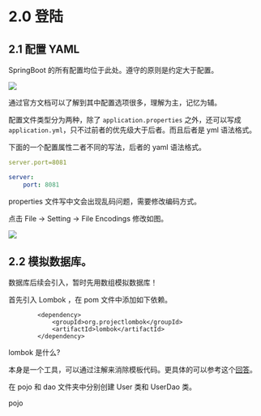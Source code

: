 # 2.0 登陆

## 2.1 配置 YAML

SpringBoot 的所有配置均位于此处。遵守的原则是约定大于配置。

![](https://gitee.com/weijiew/pic/raw/master/img/20201113170902.png)

通过官方文档可以了解到其中配置选项很多，理解为主，记忆为辅。

配置文件类型分为两种，除了 `application.properties` 之外，还可以写成 `application.yml`，只不过前者的优先级大于后者。而且后者是 yml 语法格式。

下面的一个配置属性二者不同的写法，后者的 yaml 语法格式。

```yaml
server.port=8081

server:
    port: 8081
```

properties 文件写中文会出现乱码问题，需要修改编码方式。

点击 File -> Setting -> File Encodings 修改如图。 

![](https://gitee.com/weijiew/pic/raw/master/img/20201113172754.png)

## 2.2 模拟数据库。

数据库后续会引入，暂时先用数组模拟数据库！

首先引入 Lombok ，在 pom 文件中添加如下依赖。

```
        <dependency>
            <groupId>org.projectlombok</groupId>
            <artifactId>lombok</artifactId>
        </dependency>
```

lombok 是什么?

本身是一个工具，可以通过注解来消除模板代码。更具体的可以参考这个[回答](https://www.zhihu.com/question/42348457)。

在 pojo 和 dao 文件夹中分别创建 User 类和 UserDao 类。

pojo 